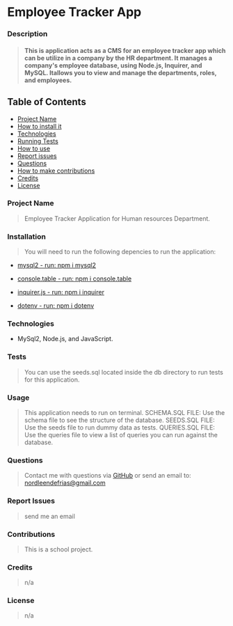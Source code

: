 # Employee Tracker App
 
### Description
> #### This is application acts as a CMS for an employee tracker app which can be utilize in a company by the HR department. It manages a company's employee database, using Node.js, Inquirer, and MySQL. Itallows you to view and manage the departments, roles, and employees.

## Table of Contents
- [Project Name](#project_name)
- [How to install it](#installation)
- [Technologies](#Technologies)
- [Running Tests](#tests)
- [How to use](#usage)
- [Report issues](#issues)
- [Questions](#username)
- [How to make contributions](#contributions)
- [Credits](#credits)
- [License](#license)

### Project Name
> Employee Tracker Application for Human resources Department.

### Installation
> You will need to run the following depencies to run the application:

- [mysql2 - run: npm i mysql2](https://www.npmjs.com/package/mysql2)

- [console.table - run: npm i console.table](https://www.npmjs.com/package/console.table)

- [inquirer.js - run: npm i inquirer](https://www.npmjs.com/package/inquirer)

- [dotenv - run: npm i dotenv](https://www.npmjs.com/package/dotenv)

### Technologies
- MySql2, Node.js, and JavaScript.

### Tests
> You can use the seeds.sql located inside the db directory to run tests for this application.

### Usage
> This application needs to run on terminal.
> SCHEMA.SQL FILE: Use the schema file to see the structure of the database.
> SEEDS.SQL FILE: Use the seeds file to run dummy data as tests.
> QUERIES.SQL FILE: Use the queries file to view a list of queries you can run against the database.

### Questions
> Contact me with questions via [GitHub](https://github.com/NDF-WEB-DEV) or send an email to: nordleendefrias@gmail.com

### Report Issues
> send me an email

### Contributions
> This is a school project.

### Credits
> n/a

### License
> n/a
